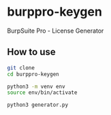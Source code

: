 # burppro-keygen

BurpSuite Pro - License Generator

## How to use 

```bash
git clone
cd burppro-keygen

python3 -m venv env
source env/bin/activate

python3 generator.py
```